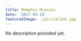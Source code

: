 ```yaml
---
title: Memphis Minnies
date: '2017-03-14'
featuredImage: ./pics/blank.jpg
---
```


No description provided yet.
